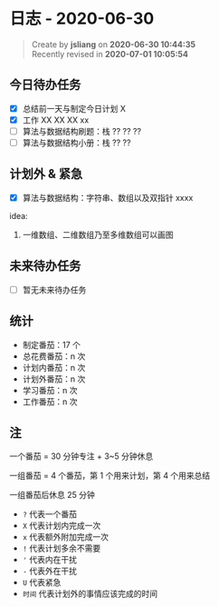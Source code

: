 日志 - 2020-06-30
===

> Create by **jsliang** on **2020-06-30 10:44:35**  
> Recently revised in **2020-07-01 10:05:54**  

## 今日待办任务

* [x] 总结前一天与制定今日计划 X
* [x] 工作 XX XX XX xx
* [ ] 算法与数据结构刷题：栈 ?? ?? ??
* [ ] 算法与数据结构小册：栈 ?? ??

## 计划外 & 紧急

* [x] 算法与数据结构：字符串、数组以及双指针 xxxx

idea:

1. 一维数组、二维数组乃至多维数组可以画图

## 未来待办任务

* [ ] 暂无未来待办任务

## 统计

* 制定番茄：17 个
* 总花费番茄：n 次
* 计划内番茄：n 次
* 计划外番茄：n 次
* 学习番茄：n 次
* 工作番茄：n 次

## 注

一个番茄 = 30 分钟专注 + 3~5 分钟休息

一组番茄 = 4 个番茄，第 1 个用来计划，第 4 个用来总结

一组番茄后休息 25 分钟

* `?` 代表一个番茄
* `X` 代表计划内完成一次
* `x` 代表额外附加完成一次
* `!` 代表计划多余不需要
* `'` 代表内在干扰
* `-` 代表外在干扰
* `U` 代表紧急
* `时间` 代表计划外的事情应该完成的时间
